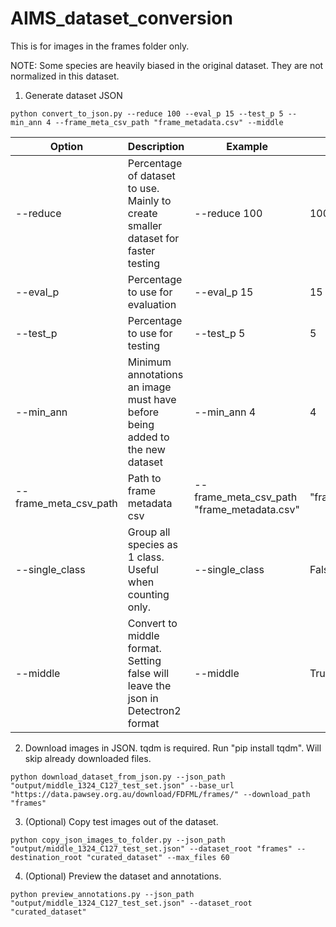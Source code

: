 # AIMS_dataset_conversion

This is for images in the frames folder only. 

NOTE: Some species are heavily biased in the original dataset. They are not normalized in this dataset.
 
1. Generate dataset JSON
```
python convert_to_json.py --reduce 100 --eval_p 15 --test_p 5 --min_ann 4 --frame_meta_csv_path "frame_metadata.csv" --middle
```
Option | Description | Example | Default
------------ | ------------- | ------------- | ------------- | 
--reduce | Percentage of dataset to use. Mainly to create smaller dataset for faster testing |--reduce 100 | 100
--eval_p | Percentage to use for evaluation |--eval_p 15 | 15
--test_p | Percentage to use for testing |--test_p 5 | 5
--min_ann | Minimum annotations an image must have before being added to the new dataset |--min_ann 4 | 4
--frame_meta_csv_path | Path to frame metadata csv |--frame_meta_csv_path "frame_metadata.csv" | "frame_metadata.csv"
--single_class | Group all species as 1 class. Useful when counting only. |--single_class | False
--middle | Convert to middle format. Setting false will leave the json in Detectron2 format |--middle | True

2. Download images in JSON. tqdm is required. Run "pip install tqdm". Will skip already downloaded files.
```
python download_dataset_from_json.py --json_path "output/middle_1324_C127_test_set.json" --base_url "https://data.pawsey.org.au/download/FDFML/frames/" --download_path "frames"
```
3. (Optional) Copy test images out of the dataset.
```
python copy_json_images_to_folder.py --json_path "output/middle_1324_C127_test_set.json" --dataset_root "frames" --destination_root "curated_dataset" --max_files 60
```
4. (Optional) Preview the dataset and annotations. 
```
python preview_annotations.py --json_path "output/middle_1324_C127_test_set.json" --dataset_root "curated_dataset" 

```